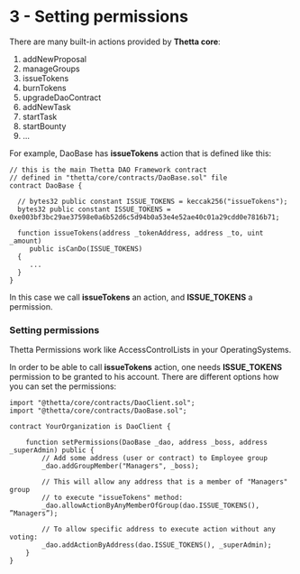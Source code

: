 # 3 - Setting permissions

There are many built-in actions provided by **Thetta core**:

1. addNewProposal
2. manageGroups
3. issueTokens
4. burnTokens
5. upgradeDaoContract
6. addNewTask
7. startTask
8. startBounty
9. ...

For example, DaoBase has **issueTokens** action that is defined like this:

```text
// this is the main Thetta DAO Framework contract
// defined in "thetta/core/contracts/DaoBase.sol" file 
contract DaoBase {

  // bytes32 public constant ISSUE_TOKENS = keccak256("issueTokens");
  bytes32 public constant ISSUE_TOKENS = 0xe003bf3bc29ae37598e0a6b52d6c5d94b0a53e4e52ae40c01a29cdd0e7816b71;

  function issueTokens(address _tokenAddress, address _to, uint _amount) 
     public isCanDo(ISSUE_TOKENS) 
  { 
     ...   
  }   
}
```

In this case we call **issueTokens** an action, and **ISSUE\_TOKENS** a permission.

### Setting permissions

Thetta Permissions work like AccessControlLists in your OperatingSystems.

In order to be able to call **issueTokens** action, one needs **ISSUE\_TOKENS** permission to be granted to his account. There are different options how you can set the permissions:

```
import "@thetta/core/contracts/DaoClient.sol";
import "@thetta/core/contracts/DaoBase.sol";

contract YourOrganization is DaoClient {

    function setPermissions(DaoBase _dao, address _boss, address _superAdmin) public {
        // Add some address (user or contract) to Employee group
        _dao.addGroupMember("Managers", _boss); 
        
        // This will allow any address that is a member of "Managers" group 
        // to execute "issueTokens" method:
        _dao.allowActionByAnyMemberOfGroup(dao.ISSUE_TOKENS(), ”Managers”);
                  
        // To allow specific address to execute action without any voting:
        _dao.addActionByAddress(dao.ISSUE_TOKENS(), _superAdmin);
    }
}
```



